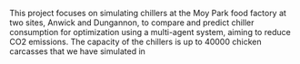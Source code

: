 This project focuses on simulating chillers at the Moy Park food factory at two sites, Anwick and Dungannon, to compare and predict chiller consumption for optimization using a multi-agent system, aiming to reduce CO2 emissions.
The capacity of the chillers is up to 40000 chicken carcasses that we have simulated in 
